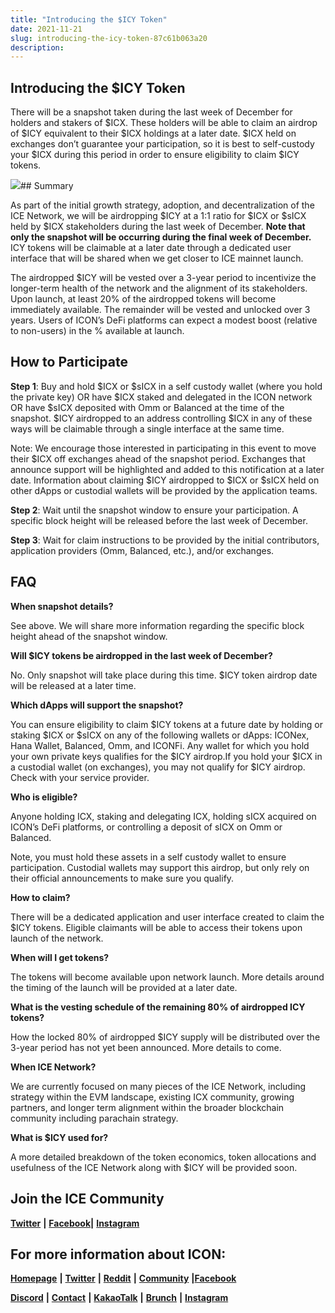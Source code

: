 ```yaml
---
title: "Introducing the $ICY Token"
date: 2021-11-21
slug: introducing-the-icy-token-87c61b063a20
description:
---
```


## Introducing the $ICY Token

There will be a snapshot taken during the last week of December for holders and stakers of $ICX. These holders will be able to claim an airdrop of $ICY equivalent to their $ICX holdings at a later date. $ICX held on exchanges don’t guarantee your participation, so it is best to self-custody your $ICX during this period in order to ensure eligibility to claim $ICY tokens.

![](https://cdn-images-1.medium.com/max/800/1*3YSmQWgpOXrK-tiD1SFBBQ.jpeg)## Summary

As part of the initial growth strategy, adoption, and decentralization of the ICE Network, we will be airdropping $ICY at a 1:1 ratio for $ICX or $sICX held by $ICX stakeholders during the last week of December. **Note that only the snapshot will be occurring during the final week of December.** ICY tokens will be claimable at a later date through a dedicated user interface that will be shared when we get closer to ICE mainnet launch.

The airdropped $ICY will be vested over a 3-year period to incentivize the longer-term health of the network and the alignment of its stakeholders. Upon launch, at least 20% of the airdropped tokens will become immediately available. The remainder will be vested and unlocked over 3 years. Users of ICON’s DeFi platforms can expect a modest boost (relative to non-users) in the % available at launch.

## How to Participate

**Step 1**: Buy and hold $ICX or $sICX in a self custody wallet (where you hold the private key) OR have $ICX staked and delegated in the ICON network OR have $sICX deposited with Omm or Balanced at the time of the snapshot. $ICY airdropped to an address controlling $ICX in any of these ways will be claimable through a single interface at the same time.

Note: We encourage those interested in participating in this event to move their $ICX off exchanges ahead of the snapshot period. Exchanges that announce support will be highlighted and added to this notification at a later date. Information about claiming $ICY airdropped to $ICX or $sICX held on other dApps or custodial wallets will be provided by the application teams.

**Step 2**: Wait until the snapshot window to ensure your participation. A specific block height will be released before the last week of December.

**Step 3**: Wait for claim instructions to be provided by the initial contributors, application providers (Omm, Balanced, etc.), and/or exchanges.

## FAQ

**When snapshot details?**

See above. We will share more information regarding the specific block height ahead of the snapshot window.

**Will $ICY tokens be airdropped in the last week of December?**

No. Only snapshot will take place during this time. $ICY token airdrop date will be released at a later time.

**Which dApps will support the snapshot?**

You can ensure eligibility to claim $ICY tokens at a future date by holding or staking $ICX or $sICX on any of the following wallets or dApps: ICONex, Hana Wallet, Balanced, Omm, and ICONFi. Any wallet for which you hold your own private keys qualifies for the $ICY airdrop.If you hold your $ICX in a custodial wallet (on exchanges), you may not qualify for $ICY airdrop. Check with your service provider.

**Who is eligible?**

Anyone holding ICX, staking and delegating ICX, holding sICX acquired on ICON’s DeFi platforms, or controlling a deposit of sICX on Omm or Balanced.

Note, you must hold these assets in a self custody wallet to ensure participation. Custodial wallets may support this airdrop, but only rely on their official announcements to make sure you qualify.

**How to claim?**

There will be a dedicated application and user interface created to claim the $ICY tokens. Eligible claimants will be able to access their tokens upon launch of the network.

**When will I get tokens?**

The tokens will become available upon network launch. More details around the timing of the launch will be provided at a later date.

**What is the vesting schedule of the remaining 80% of airdropped ICY tokens?**

How the locked 80% of airdropped $ICY supply will be distributed over the 3-year period has not yet been announced. More details to come.

**When ICE Network?**

We are currently focused on many pieces of the ICE Network, including strategy within the EVM landscape, existing ICX community, growing partners, and longer term alignment within the broader blockchain community including parachain strategy.

**What is $ICY used for?**

A more detailed breakdown of the token economics, token allocations and usefulness of the ICE Network along with $ICY will be provided soon.

## Join the ICE Community

[**Twitter**](https://twitter.com/home) **|** [**Facebook**](https://www.facebook.com/iceblock.chain)**|** [**Instagram**](https://www.instagram.com/iceblock_chain/?hl=en)

## For more information about ICON:

[**Homepage**](http://icon.foundation) **|** [**Twitter**](https://twitter.com/helloiconworld) **|** [**Reddit**](https://www.reddit.com/r/helloicon/) **|** [**Community**](https://forum.icon.community/) **|**[**Facebook**](https://www.facebook.com/helloicon/)

[**Discord**](https://discord.gg/x6DxjxfP24) **|** [**Contact**](mailto:hello@icon.foundation) **|** [**KakaoTalk**](https://open.kakao.com/o/gMAFhdS) **|** [**Brunch**](https://brunch.co.kr/@helloiconworld) **|** [**Instagram**](https://www.instagram.com/helloiconworld/)


